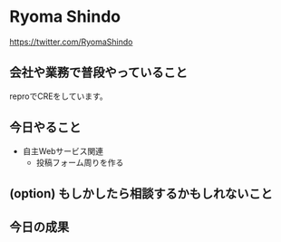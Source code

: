 # Ryoma Shindo
https://twitter.com/RyomaShindo

## 会社や業務で普段やっていること
reproでCREをしています。

## 今日やること

- 自主Webサービス関連
  - 投稿フォーム周りを作る

## (option) もしかしたら相談するかもしれないこと


## 今日の成果
